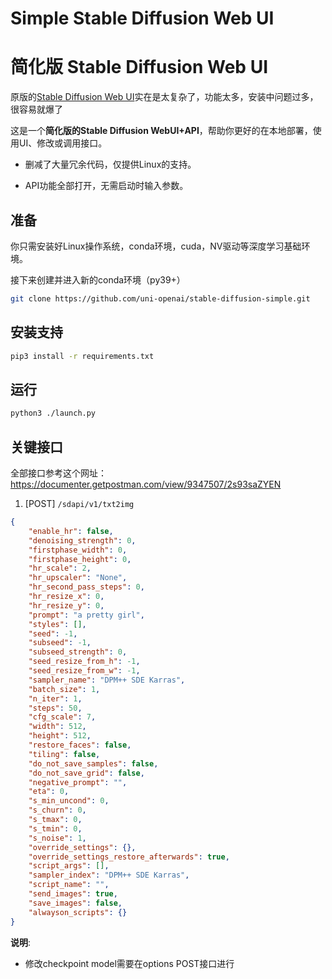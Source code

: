 # Simple Stable Diffusion Web UI
# 简化版 Stable Diffusion Web UI

原版的[Stable Diffusion Web UI](https://github.com/AUTOMATIC1111/stable-diffusion-webui)实在是太复杂了，功能太多，安装中问题过多，很容易就爆了

这是一个**简化版的Stable Diffusion WebUI+API**，帮助你更好的在本地部署，使用UI、修改或调用接口。

- 删减了大量冗余代码，仅提供Linux的支持。

- API功能全部打开，无需启动时输入参数。

## 准备

你只需安装好Linux操作系统，conda环境，cuda，NV驱动等深度学习基础环境。

接下来创建并进入新的conda环境（py39+）

```bash
git clone https://github.com/uni-openai/stable-diffusion-simple.git
```

## 安装支持

```bash
pip3 install -r requirements.txt 
```

## 运行

```bash
python3 ./launch.py
```

## 关键接口

全部接口参考这个网址：<https://documenter.getpostman.com/view/9347507/2s93saZYEN>

1. [POST] `/sdapi/v1/txt2img`

```json
{
    "enable_hr": false,
    "denoising_strength": 0,
    "firstphase_width": 0,
    "firstphase_height": 0,
    "hr_scale": 2,
    "hr_upscaler": "None",
    "hr_second_pass_steps": 0,
    "hr_resize_x": 0,
    "hr_resize_y": 0,
    "prompt": "a pretty girl",
    "styles": [],
    "seed": -1,
    "subseed": -1,
    "subseed_strength": 0,
    "seed_resize_from_h": -1,
    "seed_resize_from_w": -1,
    "sampler_name": "DPM++ SDE Karras",
    "batch_size": 1,
    "n_iter": 1,
    "steps": 50,
    "cfg_scale": 7,
    "width": 512,
    "height": 512,
    "restore_faces": false,
    "tiling": false,
    "do_not_save_samples": false,
    "do_not_save_grid": false,
    "negative_prompt": "",
    "eta": 0,
    "s_min_uncond": 0,
    "s_churn": 0,
    "s_tmax": 0,
    "s_tmin": 0,
    "s_noise": 1,
    "override_settings": {},
    "override_settings_restore_afterwards": true,
    "script_args": [],
    "sampler_index": "DPM++ SDE Karras",
    "script_name": "",
    "send_images": true,
    "save_images": false,
    "alwayson_scripts": {}
}
```

**说明**:

- 修改checkpoint model需要在options POST接口进行
